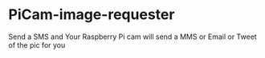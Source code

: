 PiCam-image-requester
=====================

Send a SMS and Your Raspberry Pi cam will send a MMS or Email or Tweet of the pic for you
